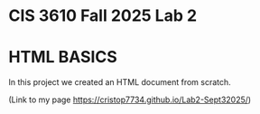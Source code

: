 # CIS 3610 Fall 2025 Lab 2
# HTML BASICS

In this project we created an HTML document from scratch.

(Link to my page https://cristop7734.github.io/Lab2-Sept32025/)
